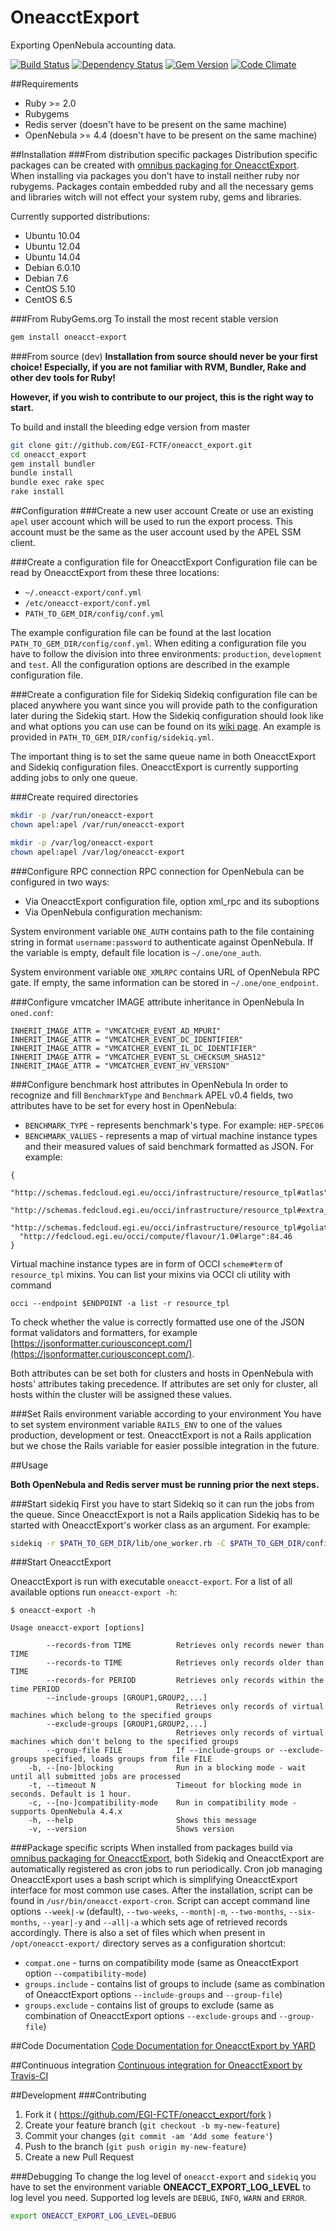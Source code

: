 # OneacctExport
Exporting OpenNebula accounting data.

[![Build Status](https://secure.travis-ci.org/EGI-FCTF/oneacct_export.png)](http://travis-ci.org/EGI-FCTF/oneacct_export)
[![Dependency Status](https://gemnasium.com/EGI-FCTF/oneacct_export.png)](https://gemnasium.com/EGI-FCTF/oneacct_export)
[![Gem Version](https://fury-badge.herokuapp.com/rb/oneacct-export.png)](https://badge.fury.io/rb/oneacct-export)
[![Code Climate](https://codeclimate.com/github/EGI-FCTF/oneacct_export.png)](https://codeclimate.com/github/EGI-FCTF/oneacct_export)


##Requirements
* Ruby >= 2.0
* Rubygems
* Redis server (doesn't have to be present on the same machine)
* OpenNebula >= 4.4 (doesn't have to be present on the same machine)

##Installation
###From distribution specific packages
Distribution specific packages can be created with
[omnibus packaging for OneacctExport](https://github.com/EGI-FCTF/omnibus-oneacct-export).
When installing via packages you don't have to install neither ruby
nor rubygems. Packages contain embedded ruby and all the necessary gems
and libraries witch will not effect your system ruby, gems and libraries.

Currently supported distributions:

* Ubuntu 10.04
* Ubuntu 12.04
* Ubuntu 14.04
* Debian 6.0.10
* Debian 7.6
* CentOS 5.10
* CentOS 6.5

###From RubyGems.org
To install the most recent stable version
```bash
gem install oneacct-export
```

###From source (dev)
**Installation from source should never be your first choice! Especially, if you are not
familiar with RVM, Bundler, Rake and other dev tools for Ruby!**

**However, if you wish to contribute to our project, this is the right way to start.**

To build and install the bleeding edge version from master

```bash
git clone git://github.com/EGI-FCTF/oneacct_export.git
cd oneacct_export
gem install bundler
bundle install
bundle exec rake spec
rake install
```
##Configuration
###Create a new user account
Create or use an existing `apel` user account which will be used to run
the export process. This account must be the same as the user account
used by the APEL SSM client.

###Create a configuration file for OneacctExport
Configuration file can be read by OneacctExport from these
three locations:

* `~/.oneacct-export/conf.yml`
* `/etc/oneacct-export/conf.yml`
* `PATH_TO_GEM_DIR/config/conf.yml`

The example configuration file can be found at the last location
`PATH_TO_GEM_DIR/config/conf.yml`. When editing a configuration
file you have to follow the division into three environments: `production`,
`development` and `test`. All the configuration options are described
in the example configuration file.

###Create a configuration file for Sidekiq
Sidekiq configuration file can be placed anywhere you want since you will provide
path to the configuration later during the Sidekiq start. How the Sidekiq
configuration should look like and what options you can use
can be found on its [wiki page](https://github.com/mperham/sidekiq/wiki/Advanced-Options).
An example is provided in `PATH_TO_GEM_DIR/config/sidekiq.yml`.

The important thing is to set the same queue name in both
OneacctExport and Sidekiq configuration files. OneacctExport
is currently supporting adding jobs to only one queue.

###Create required directories
```bash
mkdir -p /var/run/oneacct-export
chown apel:apel /var/run/oneacct-export

mkdir -p /var/log/oneacct-export
chown apel:apel /var/log/oneacct-export
```

###Configure RPC connection
RPC connection for OpenNebula can be configured in two ways:

* Via OneacctExport configuration file, option xml_rpc and its suboptions
* Via OpenNebula configuration mechanism:

 System environment variable `ONE_AUTH` contains path to the file containing
 string in format `username:password` to authenticate against OpenNebula.
 If the variable is empty, default file location is `~/.one/one_auth`.

 System environment variable `ONE_XMLRPC` contains URL of OpenNebula RPC
 gate. If empty, the same information can be stored in `~/.one/one_endpoint`.

###Configure vmcatcher IMAGE attribute inheritance in OpenNebula
In `oned.conf`:
~~~
INHERIT_IMAGE_ATTR = "VMCATCHER_EVENT_AD_MPURI"
INHERIT_IMAGE_ATTR = "VMCATCHER_EVENT_DC_IDENTIFIER"
INHERIT_IMAGE_ATTR = "VMCATCHER_EVENT_IL_DC_IDENTIFIER"
INHERIT_IMAGE_ATTR = "VMCATCHER_EVENT_SL_CHECKSUM_SHA512"
INHERIT_IMAGE_ATTR = "VMCATCHER_EVENT_HV_VERSION"
~~~

###Configure benchmark host attributes in OpenNebula
In order to recognize and fill `BenchmarkType` and `Benchmark` APEL v0.4 fields,
two attributes have to be set for every host in OpenNebula:
* `BENCHMARK_TYPE` - represents benchmark's type. For example: `HEP-SPEC06`
* `BENCHMARK_VALUES` - represents a map of virtual machine instance types and
their measured values of said benchmark formatted as JSON. For example:
```
{
  "http://schemas.fedcloud.egi.eu/occi/infrastructure/resource_tpl#atlas":312.39,
  "http://schemas.fedcloud.egi.eu/occi/infrastructure/resource_tpl#extra_large":146.64,
  "http://schemas.fedcloud.egi.eu/occi/infrastructure/resource_tpl#goliath":255.80,
  "http://fedcloud.egi.eu/occi/compute/flavour/1.0#large":84.46
}
```
Virtual machine instance types are in form of OCCI `scheme#term` of `resource_tpl` mixins.
You can list your mixins via OCCI cli utility with command
```
occi --endpoint $ENDPOINT -a list -r resource_tpl
```

To check whether the value is correctly formatted use one of the JSON format validators and formatters, for example
[https://jsonformatter.curiousconcept.com/](https://jsonformatter.curiousconcept.com/).

Both attributes can be set both for clusters and hosts in OpenNebula with hosts'
attributes taking precedence. If attributes are set only for cluster, all hosts
within the cluster will be assigned these values.

###Set Rails environment variable according to your environment
You have to set system environment variable `RAILS_ENV` to one of the
values production, development or test. OneacctExport is not a Rails
application but we chose the Rails variable for easier possible integration in
the future.

##Usage

**Both OpenNebula and Redis server must be running prior the next steps.**

###Start sidekiq
First you have to start Sidekiq so it can run the jobs from the queue. Since
OneacctExport is not a Rails application Sidekiq has to be started with
OneacctExport's worker class as an argument. For example:

```bash
sidekiq -r $PATH_TO_GEM_DIR/lib/one_worker.rb -C $PATH_TO_GEM_DIR/config/sidekiq.yml
```

###Start OneacctExport

OneacctExport is run with executable `oneacct-export`. For a list of all
available options run `oneacct-export -h`:

```
$ oneacct-export -h

Usage oneacct-export [options]

        --records-from TIME          Retrieves only records newer than TIME
        --records-to TIME            Retrieves only records older than TIME
        --records-for PERIOD         Retrieves only records within the time PERIOD
        --include-groups [GROUP1,GROUP2,...]
                                     Retrieves only records of virtual machines which belong to the specified groups
        --exclude-groups [GROUP1,GROUP2,...]
                                     Retrieves only records of virtual machines which don't belong to the specified groups
        --group-file FILE            If --include-groups or --exclude-groups specified, loads groups from file FILE
    -b, --[no-]blocking              Run in a blocking mode - wait until all submitted jobs are processed
    -t, --timeout N                  Timeout for blocking mode in seconds. Default is 1 hour.
    -c, --[no-]compatibility-mode    Run in compatibility mode - supports OpenNebula 4.4.x
    -h, --help                       Shows this message
    -v, --version                    Shows version
```

###Package specific scripts
When installed from packages build via [omnibus packaging for OneacctExport](https://github.com/EGI-FCTF/omnibus-oneacct-export),
both Sidekiq and OneacctExport are automatically registered as cron jobs to run
periodically. Cron job managing OneacctExport uses a bash script which is
simplifying OneacctExport interface for most common use cases. After the installation,
script can be found in `/usr/bin/oneacct-export-cron`. Script can accept command line options
`--week|-w` (default), `--two-weeks`, `--month|-m`, `--two-months`, `--six-months`, `--year|-y` and `--all|-a`
which sets age of retrieved records accordingly. There is also a set of files
which when present in `/opt/oneacct-export/` directory serves as a configuration shortcut:
* `compat.one` - turns on compatibility mode (same as OneacctExport option `--compatibility-mode`)
* `groups.include` - contains list of groups to include (same as combination of OneacctExport options `--include-groups` and `--group-file`)
* `groups.exclude` - contains list of groups to exclude (same as combination of OneacctExport options `--exclude-groups` and `--group-file`)

##Code Documentation
[Code Documentation for OneacctExport by YARD](http://rubydoc.info/github/EGI-FCTF/oneacct_export/)

##Continuous integration
[Continuous integration for OneacctExport by Travis-CI](http://travis-ci.org/EGI-FCTF/oneacct_export/)

##Development
###Contributing
1. Fork it ( https://github.com/EGI-FCTF/oneacct_export/fork )
2. Create your feature branch (`git checkout -b my-new-feature`)
3. Commit your changes (`git commit -am 'Add some feature'`)
4. Push to the branch (`git push origin my-new-feature`)
5. Create a new Pull Request

###Debugging
To change the log level of `oneacct-export` and `sidekiq` you have to set the environment variable **ONEACCT_EXPORT_LOG_LEVEL** to log level you need. Supported log levels are `DEBUG`, `INFO`, `WARN` and `ERROR`.
```bash
export ONEACCT_EXPORT_LOG_LEVEL=DEBUG
```
